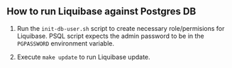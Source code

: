 ## How to run Liquibase against Postgres DB

1. Run the `init-db-user.sh` script to create necessary role/permisions for Liquibase.
   PSQL script expects the admin password to be in the `PGPASSWORD` environment variable.

2. Execute `make update` to run Liquibase update.
